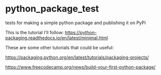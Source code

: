 # python_package_test
tests for making a simple python package and publishing it on PyPi


This is the tutorial I'll follow:
https://python-packaging.readthedocs.io/en/latest/minimal.html

These are some other tutorials that could be useful:

https://packaging.python.org/en/latest/tutorials/packaging-projects/

https://www.freecodecamp.org/news/build-your-first-python-package/
